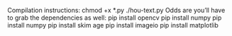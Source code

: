 Compilation instructions:
	chmod +x *.py
	./hou-text.py
Odds are you’ll have to grab the dependencies as well:
	pip install opencv
	pip install numpy
	pip install numpy
	pip install skim age
	pip install imageio
	pip install matplotlib
